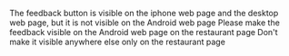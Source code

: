 The feedback button is visible on the iphone web page and the desktop web page, but it is not visible on the Android web page Please make the feedback visible on the Android web page on the restaurant page Don't make it visible anywhere else only on the restaurant page